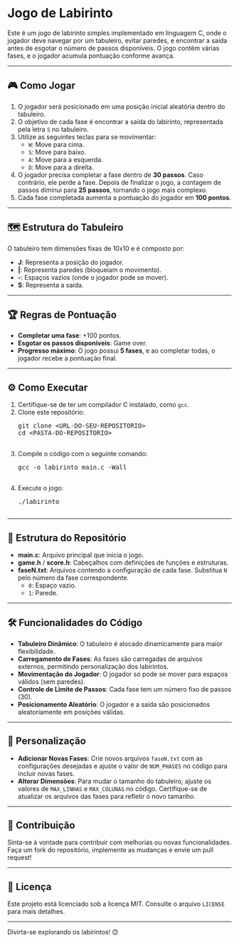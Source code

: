 <!DOCTYPE html>
<html lang="en">
<head>
    <meta charset="UTF-8">
    <meta name="viewport" content="width=device-width, initial-scale=1.0">
</head>
<body>
    <h1>Jogo de Labirinto</h1>
    <p>
        Este é um jogo de labirinto simples implementado em linguagem C, onde o jogador deve navegar por um tabuleiro, evitar paredes, e encontrar a saída antes de esgotar o número de passos disponíveis. O jogo contém várias fases, e o jogador acumula pontuação conforme avança.
    </p>
    <hr>
    <h2>🎮 Como Jogar</h2>
    <ol>
        <li>O jogador será posicionado em uma posição inicial aleatória dentro do tabuleiro.</li>
        <li>O objetivo de cada fase é encontrar a saída do labirinto, representada pela letra <code>S</code> no tabuleiro.</li>
        <li>Utilize as seguintes teclas para se movimentar:
            <ul>
                <li><code>W</code>: Move para cima.</li>
                <li><code>S</code>: Move para baixo.</li>
                <li><code>A</code>: Move para a esquerda.</li>
                <li><code>D</code>: Move para a direita.</li>
            </ul>
        </li>
        <li>O jogador precisa completar a fase dentro de <b>30 passos</b>. Caso contrário, ele perde a fase. Depois de finalizar o jogo, a contagem de passos diminui para <b>25 passos</b>, tornando o jogo mais complexo.</li>
        <li>Cada fase completada aumenta a pontuação do jogador em <b>100 pontos</b>.</li>
    </ol>
    <hr>
    <h2>🗺️ Estrutura do Tabuleiro</h2>
    <p>O tabuleiro tem dimensões fixas de 10x10 e é composto por:</p>
    <ul>
        <li><b>J</b>: Representa a posição do jogador.</li>
        <li><b>|</b>: Representa paredes (bloqueiam o movimento).</li>
        <li><b>-</b>: Espaços vazios (onde o jogador pode se mover).</li>
        <li><b>S</b>: Representa a saída.</li>
    </ul>
    <hr>
    <h2>🏆 Regras de Pontuação</h2>
    <ul>
        <li><b>Completar uma fase</b>: +100 pontos.</li>
        <li><b>Esgotar os passos disponíveis</b>: Game over.</li>
        <li><b>Progresso máximo</b>: O jogo possui <b>5 fases</b>, e ao completar todas, o jogador recebe a pontuação final.</li>
    </ul>
    <hr>
    <h2>⚙️ Como Executar</h2>
    <ol>
        <li>Certifique-se de ter um compilador C instalado, como <code>gcc</code>.</li>
        <li>Clone este repositório:
            <pre>
git clone &lt;URL-DO-SEU-REPOSITORIO&gt;
cd &lt;PASTA-DO-REPOSITORIO&gt;
            </pre>
        </li>
        <li>Compile o código com o seguinte comando:
            <pre>
gcc -o labirinto main.c -Wall
            </pre>
        </li>
        <li>Execute o jogo:
            <pre>
./labirinto
            </pre>
        </li>
    </ol>
    <hr>
    <h2>📁 Estrutura do Repositório</h2>
    <ul>
        <li><b>main.c</b>: Arquivo principal que inicia o jogo.</li>
        <li><b>game.h</b> / <b>score.h</b>: Cabeçalhos com definições de funções e estruturas.</li>
        <li><b>faseN.txt</b>: Arquivos contendo a configuração de cada fase. Substitua <code>N</code> pelo número da fase correspondente.
            <ul>
                <li><code>0</code>: Espaço vazio.</li>
                <li><code>1</code>: Parede.</li>
            </ul>
        </li>
    </ul>
    <hr>
    <h2>🛠️ Funcionalidades do Código</h2>
    <ul>
        <li><b>Tabuleiro Dinâmico</b>: O tabuleiro é alocado dinamicamente para maior flexibilidade.</li>
        <li><b>Carregamento de Fases</b>: As fases são carregadas de arquivos externos, permitindo personalização dos labirintos.</li>
        <li><b>Movimentação do Jogador</b>: O jogador só pode se mover para espaços válidos (sem paredes).</li>
        <li><b>Controle de Limite de Passos</b>: Cada fase tem um número fixo de passos (30).</li>
        <li><b>Posicionamento Aleatório</b>: O jogador e a saída são posicionados aleatoriamente em posições válidas.</li>
    </ul>
    <hr>
    <h2>🚀 Personalização</h2>
    <ul>
        <li><b>Adicionar Novas Fases</b>: Crie novos arquivos <code>faseN.txt</code> com as configurações desejadas e ajuste o valor de <code>NUM_PHASES</code> no código para incluir novas fases.</li>
        <li><b>Alterar Dimensões</b>: Para mudar o tamanho do tabuleiro, ajuste os valores de <code>MAX_LINHAS</code> e <code>MAX_COLUNAS</code> no código. Certifique-se de atualizar os arquivos das fases para refletir o novo tamanho.</li>
    </ul>
    <hr>
    <h2>🤝 Contribuição</h2>
    <p>
        Sinta-se à vontade para contribuir com melhorias ou novas funcionalidades. Faça um fork do repositório, implemente as mudanças e envie um pull request!
    </p>
    <hr>
    <h2>📄 Licença</h2>
    <p>
        Este projeto está licenciado sob a licença MIT. Consulte o arquivo <code>LICENSE</code> para mais detalhes.
    </p>
    <hr>
    <p>Divirta-se explorando os labirintos! 😊</p>
</body>
</html>
